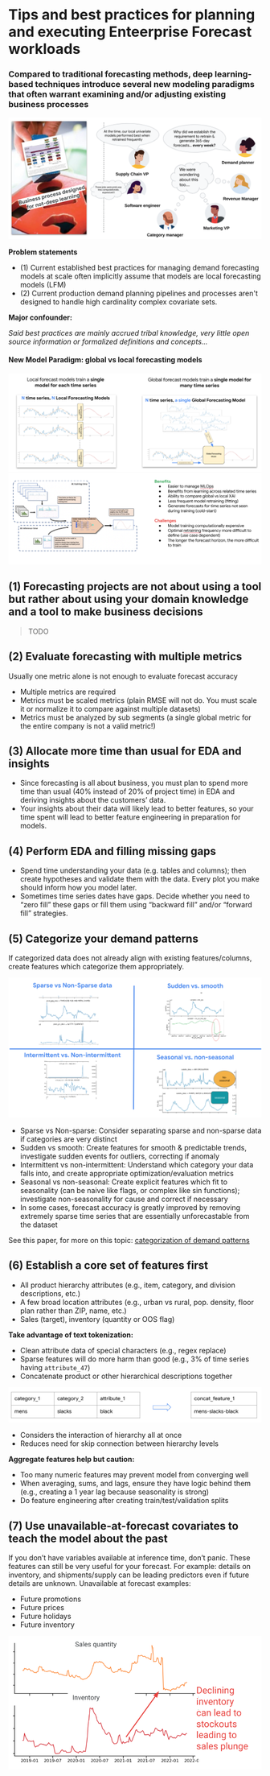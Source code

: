 # Tips and best practices for planning and executing Enteerprise Forecast workloads

### Compared to traditional forecasting methods, deep learning-based techniques introduce several new modeling paradigms that often warrant examining and/or adjusting existing business processes

<img src='imgs/new_modeling_paradigms.png'>

**Problem statements**
* (1) Current established best practices for managing demand forecasting models at scale often implicitly assume that models are local forecasting models (LFM) 
* (2) Current production demand planning pipelines and processes aren't designed to handle high cardinality complex covariate sets.

**Major confounder:** 

*Said best practices are mainly accrued tribal knowledge, very little open source information or formalized definitions and concepts...*

#### New Model Paradigm: **global vs local forecasting models**

<img src='imgs/global_vs_local_model_intro.png'>

<img src='imgs/global_local_pros_cons.png'>

## (1) Forecasting projects are not about using a tool but rather about using your domain knowledge and a tool to make business decisions

> TODO

## (2) Evaluate forecasting with multiple metrics

Usually one metric alone is not enough to evaluate forecast accuracy
* Multiple metrics are required
* Metrics must be scaled metrics (plain RMSE will not do. You must scale it or normalize it to compare against multiple datasets)
* Metrics must be analyzed by sub segments (a single global metric for the entire company is not a valid metric!)

## (3) Allocate more time than usual for EDA and insights
* Since forecasting is all about business, you must plan to spend more time than usual (40% instead of 20% of project time) in EDA and deriving insights about the customers’ data. 
* Your insights about their data will likely lead to better features, so your time spent will lead to better feature engineering in preparation for models.

## (4) Perform EDA and filling missing gaps
* Spend time understanding your data (e.g. tables and columns); then create hypotheses and validate them with the data. Every plot you make should inform how you model later.
* Sometimes time series dates have gaps. Decide whether you need to “zero fill” these gaps or fill them using “backward fill” and/or “forward fill” strategies.

## (5) Categorize your demand patterns

If categorized data does not already align with existing features/columns, create features which categorize them appropriately.

<img src='imgs/cateogrize_demand_patterns.png'>

* Sparse vs Non-sparse: Consider separating sparse and non-sparse data if categories are very distinct
* Sudden vs smooth: Create features for smooth & predictable trends, investigate sudden events for outliers, correcting if anomaly
* Intermittent vs non-intermittent: Understand which category your data falls into, and create appropriate optimization/evaluation metrics
* Seasonal vs non-seasonal: Create explicit features which fit to seasonality (can be naive like flags, or complex like sin functions); investigate non-seasonality for cause and correct if necessary
* In some cases, forecast accuracy is greatly improved by removing extremely sparse time series that are essentially unforecastable from the dataset

See this paper, for more on this topic: [categorization of demand patterns](https://www.jstor.org/stable/4102103)

## (6) Establish a core set of features first
* All product hierarchy attributes (e.g., item, category, and division descriptions, etc.)
* A few broad location attributes (e.g., urban vs rural, pop. density, floor plan rather than ZIP, name, etc.)
* Sales (target), inventory (quantity or OOS flag)

**Take advantage of text tokenization:**
* Clean attribute data of special characters (e.g., regex replace)
* Sparse features will do more harm than good (e.g., 3% of time series having `attribute_47`)
* Concatenate product or other hierarchical descriptions together

<img src='imgs/text_token_feat_eng.png'>

* Considers the interaction of hierarchy all at once
* Reduces need for skip connection between hierarchy levels

**Aggregate features help but caution:**
* Too many numeric features may prevent model from converging well
* When averaging, sums, and lags, ensure they have logic behind them (e.g., creating a 1 year lag because seasonality is strong)
* Do feature engineering after creating train/test/validation splits

## (7) Use unavailable-at-forecast covariates to teach the model about the past

If you don’t have variables available at inference time, don’t panic. These features can still be very useful for your forecast. For example: details on inventory, and shipments/supply can be leading predictors even if future details are unknown. Unavailable at forecast examples:

* Future promotions
* Future prices
* Future holidays
* Future inventory

<img src='imgs/unavailable_at_forecast_covariates.png'>

